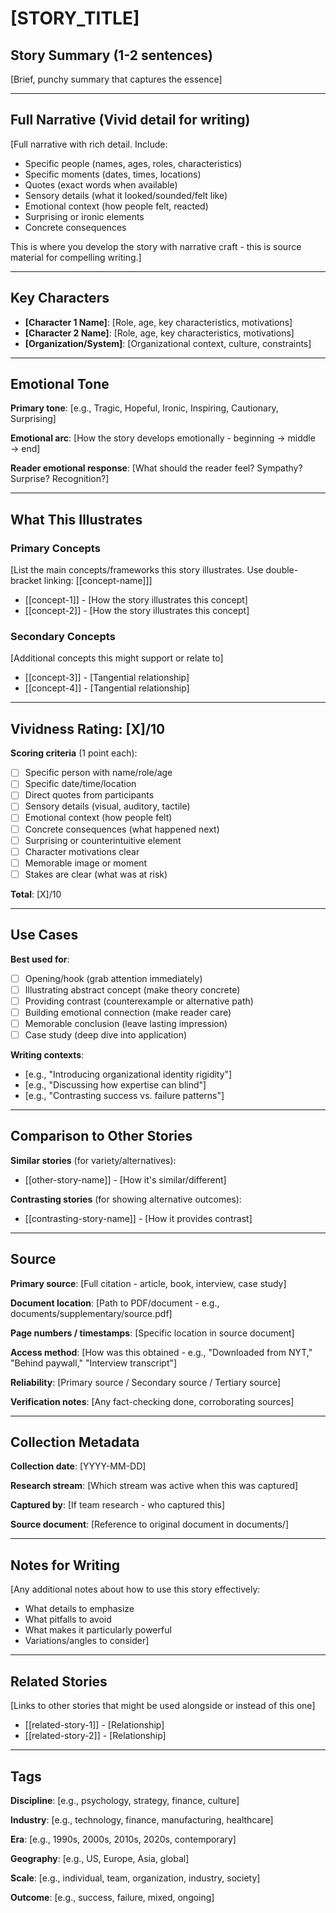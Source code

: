 # [STORY_TITLE]

## Story Summary (1-2 sentences)
[Brief, punchy summary that captures the essence]

---

## Full Narrative (Vivid detail for writing)

[Full narrative with rich detail. Include:
- Specific people (names, ages, roles, characteristics)
- Specific moments (dates, times, locations)
- Quotes (exact words when available)
- Sensory details (what it looked/sounded/felt like)
- Emotional context (how people felt, reacted)
- Surprising or ironic elements
- Concrete consequences

This is where you develop the story with narrative craft - this is source material for compelling writing.]

---

## Key Characters

- **[Character 1 Name]**: [Role, age, key characteristics, motivations]
- **[Character 2 Name]**: [Role, age, key characteristics, motivations]
- **[Organization/System]**: [Organizational context, culture, constraints]

---

## Emotional Tone

**Primary tone**: [e.g., Tragic, Hopeful, Ironic, Inspiring, Cautionary, Surprising]

**Emotional arc**: [How the story develops emotionally - beginning → middle → end]

**Reader emotional response**: [What should the reader feel? Sympathy? Surprise? Recognition?]

---

## What This Illustrates

### Primary Concepts
[List the main concepts/frameworks this story illustrates. Use double-bracket linking: [[concept-name]]]

- [[concept-1]] - [How the story illustrates this concept]
- [[concept-2]] - [How the story illustrates this concept]

### Secondary Concepts
[Additional concepts this might support or relate to]

- [[concept-3]] - [Tangential relationship]
- [[concept-4]] - [Tangential relationship]

---

## Vividness Rating: [X]/10

**Scoring criteria** (1 point each):
- [ ] Specific person with name/role/age
- [ ] Specific date/time/location
- [ ] Direct quotes from participants
- [ ] Sensory details (visual, auditory, tactile)
- [ ] Emotional context (how people felt)
- [ ] Concrete consequences (what happened next)
- [ ] Surprising or counterintuitive element
- [ ] Character motivations clear
- [ ] Memorable image or moment
- [ ] Stakes are clear (what was at risk)

**Total**: [X]/10

---

## Use Cases

**Best used for**:
- [ ] Opening/hook (grab attention immediately)
- [ ] Illustrating abstract concept (make theory concrete)
- [ ] Providing contrast (counterexample or alternative path)
- [ ] Building emotional connection (make reader care)
- [ ] Memorable conclusion (leave lasting impression)
- [ ] Case study (deep dive into application)

**Writing contexts**:
- [e.g., "Introducing organizational identity rigidity"]
- [e.g., "Discussing how expertise can blind"]
- [e.g., "Contrasting success vs. failure patterns"]

---

## Comparison to Other Stories

**Similar stories** (for variety/alternatives):
- [[other-story-name]] - [How it's similar/different]

**Contrasting stories** (for showing alternative outcomes):
- [[contrasting-story-name]] - [How it provides contrast]

---

## Source

**Primary source**: [Full citation - article, book, interview, case study]

**Document location**: [Path to PDF/document - e.g., documents/supplementary/source.pdf]

**Page numbers / timestamps**: [Specific location in source document]

**Access method**: [How was this obtained - e.g., "Downloaded from NYT," "Behind paywall," "Interview transcript"]

**Reliability**: [Primary source / Secondary source / Tertiary source]

**Verification notes**: [Any fact-checking done, corroborating sources]

---

## Collection Metadata

**Collection date**: [YYYY-MM-DD]

**Research stream**: [Which stream was active when this was captured]

**Captured by**: [If team research - who captured this]

**Source document**: [Reference to original document in documents/]

---

## Notes for Writing

[Any additional notes about how to use this story effectively:
- What details to emphasize
- What pitfalls to avoid
- What makes it particularly powerful
- Variations/angles to consider]

---

## Related Stories

[Links to other stories that might be used alongside or instead of this one]

- [[related-story-1]] - [Relationship]
- [[related-story-2]] - [Relationship]

---

## Tags

**Discipline**: [e.g., psychology, strategy, finance, culture]

**Industry**: [e.g., technology, finance, manufacturing, healthcare]

**Era**: [e.g., 1990s, 2000s, 2010s, 2020s, contemporary]

**Geography**: [e.g., US, Europe, Asia, global]

**Scale**: [e.g., individual, team, organization, industry, society]

**Outcome**: [e.g., success, failure, mixed, ongoing]
